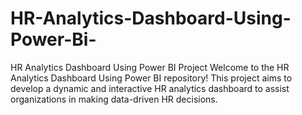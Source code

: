 # HR-Analytics-Dashboard-Using-Power-Bi-
HR Analytics Dashboard Using Power BI Project Welcome to the HR Analytics Dashboard Using Power BI repository! This project aims to develop a dynamic and interactive HR analytics dashboard to assist organizations in making data-driven HR decisions.
